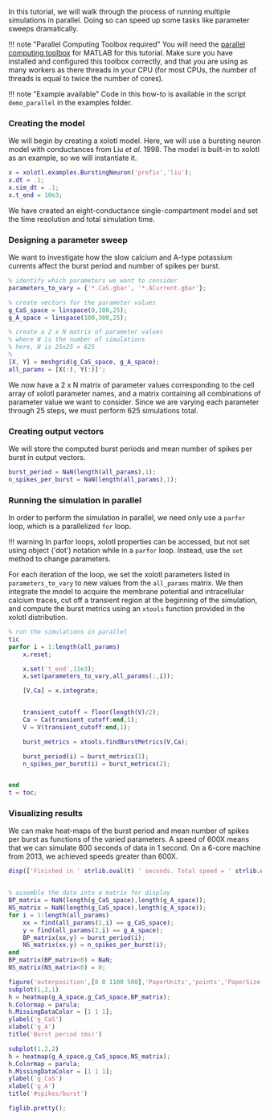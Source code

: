 In this tutorial, we will walk through the process of running multiple simulations in parallel. Doing so can speed up some tasks like parameter sweeps dramatically. 


!!! note "Parallel Computing Toolbox required"
    You will need the [parallel computing toolbox](https://www.mathworks.com/products/parallel-computing.html) for MATLAB for this tutorial. Make sure you have installed and configured this toolbox correctly, and that you are using as many workers as there threads in your CPU (for most CPUs, the number of threads is equal to twice the number of cores). 


!!! note "Example available"
    Code in this how-to is available in the script `demo_parallel` in the examples folder. 



### Creating the model

We will begin by creating a xolotl model.
Here, we will use a bursting neuron model with conductances from Liu *et al.* 1998.
The model is built-in to xolotl as an example, so we will instantiate it.

```matlab
x = xolotl.examples.BurstingNeuron('prefix','liu');
x.dt = .1;
x.sim_dt = .1;
x.t_end = 10e3;
```

We have created an eight-conductance single-compartment model
and set the time resolution and total simulation time.

### Designing a parameter sweep

We want to investigate how the slow calcium and A-type potassium currents affect the burst period and number of spikes per burst.

```matlab
% identify which parameters we want to consider
parameters_to_vary = {'*.CaS.gbar', '*.ACurrent.gbar'};

% create vectors for the parameter values
g_CaS_space = linspace(0,100,25);
g_A_space = linspace(100,300,25);

% create a 2 x N matrix of parameter values
% where N is the number of simulations
% here, N is 25x25 = 625
% 
[X, Y] = meshgrid(g_CaS_space, g_A_space);
all_params = [X(:), Y(:)]';
```

We now have a 2 x N matrix of parameter values corresponding to the
cell array of xolotl parameter names,
and a matrix containing all combinations of parameter value we want to consider.
Since we are varying each parameter through 25 steps, we must perform 625 simulations total.

### Creating output vectors

We will store the computed burst periods and mean number of spikes per burst in output vectors.

```matlab
burst_period = NaN(length(all_params),1);
n_spikes_per_burst = NaN(length(all_params),1);
```

### Running the simulation in parallel

In order to perform the simulation in parallel, we need only use a `parfor` loop,
which is a parallelized `for` loop.

!!! warning
    In parfor loops, xolotl properties can be accessed, but not set using object ('dot') notation while in a `parfor` loop. Instead, use the `set` method to change parameters. 

For each iteration of the loop, we set the xolotl parameters listed in 
`parameters_to_vary` to new values from the `all_params` matrix.
We then integrate the model to acquire the membrane potential and intracellular calcium traces, cut off a transient region at the beginning of the simulation,
and compute the burst metrics using an `xtools` function provided in the xolotl distribution.

```matlab
% run the simulations in parallel
tic
parfor i = 1:length(all_params)
	x.reset;

	x.set('t_end',11e3);
	x.set(parameters_to_vary,all_params(:,i));

	[V,Ca] = x.integrate;


	transient_cutoff = floor(length(V)/2);
	Ca = Ca(transient_cutoff:end,1);
	V = V(transient_cutoff:end,1);

	burst_metrics = xtools.findBurstMetrics(V,Ca);

	burst_period(i) = burst_metrics(1);
	n_spikes_per_burst(i) = burst_metrics(2);


end
t = toc;
```

### Visualizing results

We can make heat-maps of the burst period and mean number of spikes per burst
as functions of the varied parameters.
A speed of 600X means that we can simulate 600 seconds of data in 1 second.
On a 6-core machine from 2013, we achieved speeds greater than 600X.


```matlab
disp(['Finished in ' strlib.oval(t) ' seconds. Total speed = ' strlib.oval((length(all_params)*x.t_end*1e-3)/t)])


% assemble the data into a matrix for display
BP_matrix = NaN(length(g_CaS_space),length(g_A_space));
NS_matrix = NaN(length(g_CaS_space),length(g_A_space));
for i = 1:length(all_params)
	xx = find(all_params(1,i) == g_CaS_space);
	y = find(all_params(2,i) == g_A_space);
	BP_matrix(xx,y) = burst_period(i);
	NS_matrix(xx,y) = n_spikes_per_burst(i);
end
BP_matrix(BP_matrix<0) = NaN;
NS_matrix(NS_matrix<0) = 0;

figure('outerposition',[0 0 1100 500],'PaperUnits','points','PaperSize',[1100 500]); hold on
subplot(1,2,1)
h = heatmap(g_A_space,g_CaS_space,BP_matrix);
h.Colormap = parula;
h.MissingDataColor = [1 1 1];
ylabel('g_CaS')
xlabel('g_A')
title('Burst period (ms)')

subplot(1,2,2)
h = heatmap(g_A_space,g_CaS_space,NS_matrix);
h.Colormap = parula;
h.MissingDataColor = [1 1 1];
ylabel('g_CaS')
xlabel('g_A')
title('#spikes/burst')

figlib.pretty();
```
